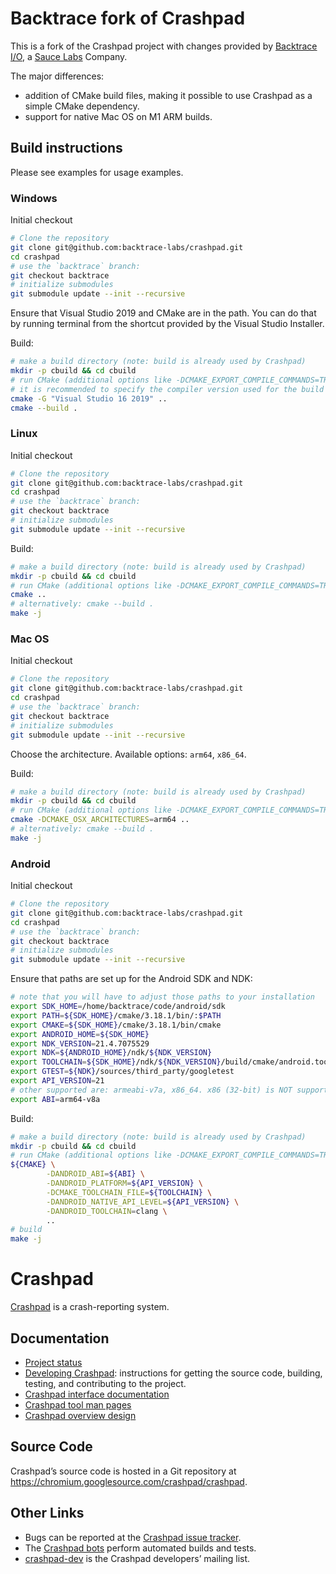 <!--
Copyright 2015 The Crashpad Authors. All rights reserved.

Licensed under the Apache License, Version 2.0 (the "License");
you may not use this file except in compliance with the License.
You may obtain a copy of the License at

    http://www.apache.org/licenses/LICENSE-2.0

Unless required by applicable law or agreed to in writing, software
distributed under the License is distributed on an "AS IS" BASIS,
WITHOUT WARRANTIES OR CONDITIONS OF ANY KIND, either express or implied.
See the License for the specific language governing permissions and
limitations under the License.
-->

# Backtrace fork of Crashpad

This is a fork of the Crashpad project with changes provided by
[Backtrace I/O](https://backtrace.io), a [Sauce Labs](https://saucelabs.com)
Company.

The major differences:
- addition of CMake build files, making it possible to use Crashpad as a simple
 CMake dependency.
- support for native Mac OS on M1 ARM builds.

## Build instructions
Please see examples for usage examples.

### Windows

Initial checkout
```sh
# Clone the repository
git clone git@github.com:backtrace-labs/crashpad.git
cd crashpad
# use the `backtrace` branch:
git checkout backtrace
# initialize submodules
git submodule update --init --recursive
```

Ensure that Visual Studio 2019 and CMake are in the path. You can do that by
running terminal from the shortcut provided by the Visual Studio Installer.

Build:
```sh
# make a build directory (note: build is already used by Crashpad)
mkdir -p cbuild && cd cbuild
# run CMake (additional options like -DCMAKE_EXPORT_COMPILE_COMMANDS=TRUE are possible)
# it is recommended to specify the compiler version used for the build
cmake -G "Visual Studio 16 2019" ..
cmake --build .
```

### Linux

Initial checkout
```sh
# Clone the repository
git clone git@github.com:backtrace-labs/crashpad.git
cd crashpad
# use the `backtrace` branch:
git checkout backtrace
# initialize submodules
git submodule update --init --recursive
```
Build:
```sh
# make a build directory (note: build is already used by Crashpad)
mkdir -p cbuild && cd cbuild
# run CMake (additional options like -DCMAKE_EXPORT_COMPILE_COMMANDS=TRUE are possible)
cmake ..
# alternatively: cmake --build .
make -j
```

### Mac OS

Initial checkout
```sh
# Clone the repository
git clone git@github.com:backtrace-labs/crashpad.git
cd crashpad
# use the `backtrace` branch:
git checkout backtrace
# initialize submodules
git submodule update --init --recursive
```

Choose the architecture. Available options: `arm64`, `x86_64`.

Build:
```sh
# make a build directory (note: build is already used by Crashpad)
mkdir -p cbuild && cd cbuild
# run CMake (additional options like -DCMAKE_EXPORT_COMPILE_COMMANDS=TRUE are possible)
cmake -DCMAKE_OSX_ARCHITECTURES=arm64 ..
# alternatively: cmake --build .
make -j
```

### Android

Initial checkout
```sh
# Clone the repository
git clone git@github.com:backtrace-labs/crashpad.git
cd crashpad
# use the `backtrace` branch:
git checkout backtrace
# initialize submodules
git submodule update --init --recursive
```

Ensure that paths are set up for the Android SDK and NDK:

```sh
# note that you will have to adjust those paths to your installation
export SDK_HOME=/home/backtrace/code/android/sdk
export PATH=${SDK_HOME}/cmake/3.18.1/bin/:$PATH
export CMAKE=${SDK_HOME}/cmake/3.18.1/bin/cmake
export ANDROID_HOME=${SDK_HOME}
export NDK_VERSION=21.4.7075529
export NDK=${ANDROID_HOME}/ndk/${NDK_VERSION}
export TOOLCHAIN=${SDK_HOME}/ndk/${NDK_VERSION}/build/cmake/android.toolchain.cmake
export GTEST=${NDK}/sources/third_party/googletest
export API_VERSION=21
# other supported are: armeabi-v7a, x86_64. x86 (32-bit) is NOT supported
export ABI=arm64-v8a
```

Build:
```sh
# make a build directory (note: build is already used by Crashpad)
mkdir -p cbuild && cd cbuild
# run CMake (additional options like -DCMAKE_EXPORT_COMPILE_COMMANDS=TRUE are possible)
${CMAKE} \
        -DANDROID_ABI=${ABI} \
        -DANDROID_PLATFORM=${API_VERSION} \
        -DCMAKE_TOOLCHAIN_FILE=${TOOLCHAIN} \
        -DANDROID_NATIVE_API_LEVEL=${API_VERSION} \
        -DANDROID_TOOLCHAIN=clang \
        ..
# build
make -j
```

# Crashpad

[Crashpad](https://crashpad.chromium.org/) is a crash-reporting system.

## Documentation

 * [Project status](doc/status.md)
 * [Developing Crashpad](doc/developing.md): instructions for getting the source
   code, building, testing, and contributing to the project.
 * [Crashpad interface documentation](https://crashpad.chromium.org/doxygen/)
 * [Crashpad tool man pages](doc/man.md)
 * [Crashpad overview design](doc/overview_design.md)

## Source Code

Crashpad’s source code is hosted in a Git repository at
https://chromium.googlesource.com/crashpad/crashpad.

## Other Links

 * Bugs can be reported at the [Crashpad issue
   tracker](https://crashpad.chromium.org/bug/).
 * The [Crashpad bots](https://ci.chromium.org/p/crashpad/g/main/console)
   perform automated builds and tests.
 * [crashpad-dev](https://groups.google.com/a/chromium.org/group/crashpad-dev)
   is the Crashpad developers’ mailing list.
